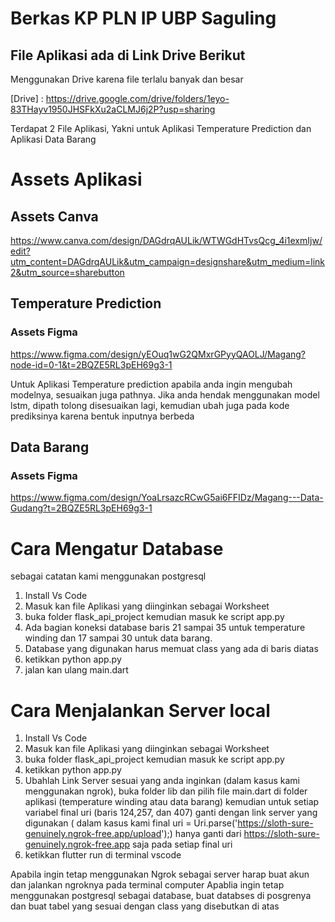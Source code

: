 # Berkas KP PLN IP UBP Saguling 
## File Aplikasi ada di Link Drive Berikut
Menggunakan Drive karena file terlalu banyak dan besar


[Drive] : https://drive.google.com/drive/folders/1eyo-83THayv1950JHSFkXu2aCLMJ6j2P?usp=sharing


Terdapat 2 File Aplikasi, Yakni untuk Aplikasi Temperature Prediction dan Aplikasi Data Barang


# Assets Aplikasi
## Assets Canva 

https://www.canva.com/design/DAGdrqAULik/WTWGdHTvsQcg_4i1exmIjw/edit?utm_content=DAGdrqAULik&utm_campaign=designshare&utm_medium=link2&utm_source=sharebutton 


## Temperature Prediction
### Assets Figma 
https://www.figma.com/design/yEOuq1wG2QMxrGPyyQAOLJ/Magang?node-id=0-1&t=2BQZE5RL3pEH69g3-1 

Untuk Aplikasi Temperature prediction apabila anda ingin mengubah modelnya, sesuaikan juga pathnya. 
Jika anda hendak menggunakan model lstm, dipath tolong disesuaikan lagi, kemudian ubah juga pada kode prediksinya karena bentuk inputnya berbeda

## Data Barang
### Assets Figma
https://www.figma.com/design/YoaLrsazcRCwG5ai6FFIDz/Magang---Data-Gudang?t=2BQZE5RL3pEH69g3-1 

# Cara Mengatur Database
sebagai catatan kami menggunakan postgresql
1. Install Vs Code
2. Masuk kan file Aplikasi yang diinginkan sebagai Worksheet
3. buka folder flask_api_project kemudian masuk ke script app.py
4. Ada bagian koneksi database baris 21 sampai 35 untuk temperature winding dan 17 sampai 30 untuk data barang.
5. Database yang digunakan harus memuat class yang ada di baris diatas
6. ketikkan python app.py
7. jalan kan ulang main.dart



# Cara Menjalankan Server local
1. Install Vs Code
2. Masuk kan file Aplikasi yang diinginkan sebagai Worksheet
3. buka folder flask_api_project kemudian masuk ke script app.py
4. ketikkan python app.py
5. Ubahlah Link Server sesuai yang anda inginkan (dalam kasus kami menggunakan ngrok), buka folder lib dan pilih file main.dart di folder aplikasi (temperature winding atau data barang) kemudian untuk setiap variabel final uri (baris 124,257, dan 407) ganti dengan link server yang digunakan ( dalam kasus kami final uri = Uri.parse('https://sloth-sure-genuinely.ngrok-free.app/upload');) hanya ganti dari https://sloth-sure-genuinely.ngrok-free.app saja pada setiap final uri
6. ketikkan flutter run di terminal vscode

 
Apabila ingin tetap menggunakan Ngrok sebagai server harap buat akun dan jalankan ngroknya pada terminal computer
Apablia ingin tetap menggunakan postgresql sebagai database, buat databses di posgrenya dan buat tabel yang sesuai dengan class yang disebutkan di atas
